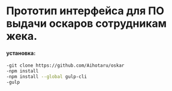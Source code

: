 # Прототип интерфейса для ПО выдачи оскаров сотрудникам жека.

#### установка:

```sh
-git clone https://github.com/Aihotaru/oskar
-npm install
-npm install --global gulp-cli
-gulp
```